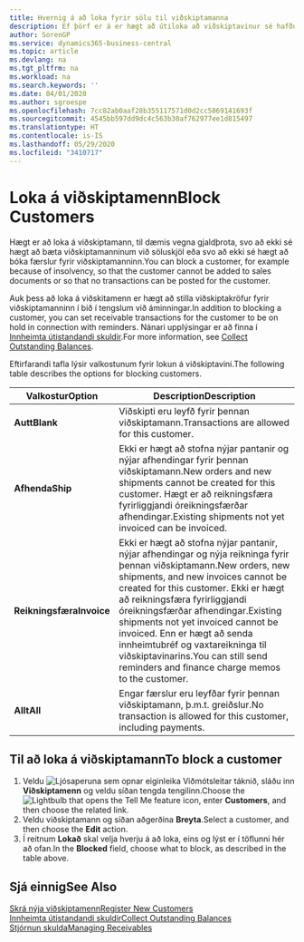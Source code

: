 ```yaml
---
title: Hvernig á að loka fyrir sölu til viðskiptamanna
description: Ef þörf er á er hægt að útiloka að viðskiptavinur sé hafður með í söluskjölum og öðrum sölufærslum.
author: SorenGP
ms.service: dynamics365-business-central
ms.topic: article
ms.devlang: na
ms.tgt_pltfrm: na
ms.workload: na
ms.search.keywords: ''
ms.date: 04/01/2020
ms.author: sgroespe
ms.openlocfilehash: 7cc82ab0aaf28b355117571d0d2cc5869141693f
ms.sourcegitcommit: 4545bb597dd9dc4c563b30af762977ee1d815497
ms.translationtype: HT
ms.contentlocale: is-IS
ms.lasthandoff: 05/29/2020
ms.locfileid: "3410717"
---
```

# <a name="block-customers"></a><span data-ttu-id="571be-103">Loka á viðskiptamenn</span><span class="sxs-lookup"><span data-stu-id="571be-103">Block Customers</span></span>
<span data-ttu-id="571be-104">Hægt er að loka á viðskiptamann, til dæmis vegna gjaldþrota, svo að ekki sé hægt að bæta viðskiptamanninum við söluskjöl eða svo að ekki sé hægt að bóka færslur fyrir viðskiptamanninn.</span><span class="sxs-lookup"><span data-stu-id="571be-104">You can block a customer, for example because of insolvency, so that the customer cannot be added to sales documents or so that no transactions can be posted for the customer.</span></span>

<span data-ttu-id="571be-105">Auk þess að loka á viðskitamenn er hægt að stilla viðskiptakröfur fyrir viðskiptamanninn í bið í tengslum við áminningar.</span><span class="sxs-lookup"><span data-stu-id="571be-105">In addition to blocking a customer, you can set receivable transactions for the customer to be on hold in connection with reminders.</span></span> <span data-ttu-id="571be-106">Nánari upplýsingar er að finna í [Innheimta útistandandi skuldir](receivables-collect-outstanding-balances.md).</span><span class="sxs-lookup"><span data-stu-id="571be-106">For more information, see [Collect Outstanding Balances](receivables-collect-outstanding-balances.md).</span></span>   

<span data-ttu-id="571be-107">Eftirfarandi tafla lýsir valkostunum fyrir lokun á viðskiptavini.</span><span class="sxs-lookup"><span data-stu-id="571be-107">The following table describes the options for blocking customers.</span></span>  

|<span data-ttu-id="571be-108">Valkostur</span><span class="sxs-lookup"><span data-stu-id="571be-108">Option</span></span>|<span data-ttu-id="571be-109">Description</span><span class="sxs-lookup"><span data-stu-id="571be-109">Description</span></span>|  
|--------------------|------------|  
|<span data-ttu-id="571be-110">**Autt**</span><span class="sxs-lookup"><span data-stu-id="571be-110">**Blank**</span></span>|<span data-ttu-id="571be-111">Viðskipti eru leyfð fyrir þennan viðskiptamann.</span><span class="sxs-lookup"><span data-stu-id="571be-111">Transactions are allowed for this customer.</span></span>|
|<span data-ttu-id="571be-112">**Afhenda**</span><span class="sxs-lookup"><span data-stu-id="571be-112">**Ship**</span></span>|<span data-ttu-id="571be-113">Ekki er hægt að stofna nýjar pantanir og nýjar afhendingar fyrir þennan viðskiptamann.</span><span class="sxs-lookup"><span data-stu-id="571be-113">New orders and new shipments cannot be created for this customer.</span></span> <span data-ttu-id="571be-114">Hægt er að reikningsfæra fyrirliggjandi óreikningsfærðar afhendingar.</span><span class="sxs-lookup"><span data-stu-id="571be-114">Existing shipments not yet invoiced can be invoiced.</span></span>|  
|<span data-ttu-id="571be-115">**Reikningsfæra**</span><span class="sxs-lookup"><span data-stu-id="571be-115">**Invoice**</span></span>|<span data-ttu-id="571be-116">Ekki er hægt að stofna nýjar pantanir, nýjar afhendingar og nýja reikninga fyrir þennan viðskiptamann.</span><span class="sxs-lookup"><span data-stu-id="571be-116">New orders, new shipments, and new invoices cannot be created for this customer.</span></span> <span data-ttu-id="571be-117">Ekki er hægt að reikningsfæra fyrirliggjandi óreikningsfærðar afhendingar.</span><span class="sxs-lookup"><span data-stu-id="571be-117">Existing shipments not yet invoiced cannot be invoiced.</span></span> <span data-ttu-id="571be-118">Enn er hægt að senda innheimtubréf og vaxtareikninga til viðskiptavinarins.</span><span class="sxs-lookup"><span data-stu-id="571be-118">You can still send reminders and finance charge memos to the customer.</span></span>|  
|<span data-ttu-id="571be-119">**Allt**</span><span class="sxs-lookup"><span data-stu-id="571be-119">**All**</span></span>|<span data-ttu-id="571be-120">Engar færslur eru leyfðar fyrir þennan viðskiptamann, þ.m.t. greiðslur.</span><span class="sxs-lookup"><span data-stu-id="571be-120">No transaction is allowed for this customer, including payments.</span></span>|  

## <a name="to-block-a-customer"></a><span data-ttu-id="571be-121">Til að loka á viðskiptamann</span><span class="sxs-lookup"><span data-stu-id="571be-121">To block a customer</span></span>  
1. <span data-ttu-id="571be-122">Veldu ![Ljósaperuna sem opnar eiginleika Viðmótsleitar](media/ui-search/search_small.png "Segðu mér hvað þú vilt gera") táknið, sláðu inn **Viðskiptamenn** og veldu síðan tengda tengilinn.</span><span class="sxs-lookup"><span data-stu-id="571be-122">Choose the ![Lightbulb that opens the Tell Me feature](media/ui-search/search_small.png "Tell me what you want to do") icon, enter **Customers**, and then choose the related link.</span></span>
2. <span data-ttu-id="571be-123">Veldu viðskiptamann og síðan aðgerðina **Breyta**.</span><span class="sxs-lookup"><span data-stu-id="571be-123">Select a customer, and then choose the **Edit** action.</span></span>
3. <span data-ttu-id="571be-124">Í reitnum **Lokað** skal velja hverju á að loka, eins og lýst er í töflunni hér að ofan.</span><span class="sxs-lookup"><span data-stu-id="571be-124">In the **Blocked** field, choose what to block, as described in the table above.</span></span>

## <a name="see-also"></a><span data-ttu-id="571be-125">Sjá einnig</span><span class="sxs-lookup"><span data-stu-id="571be-125">See Also</span></span>  
[<span data-ttu-id="571be-126">Skrá nýja viðskiptamenn</span><span class="sxs-lookup"><span data-stu-id="571be-126">Register New Customers</span></span>](sales-how-register-new-customers.md)  
[<span data-ttu-id="571be-127">Innheimta útistandandi skuldir</span><span class="sxs-lookup"><span data-stu-id="571be-127">Collect Outstanding Balances</span></span>](receivables-collect-outstanding-balances.md)  
[<span data-ttu-id="571be-128">Stjórnun skulda</span><span class="sxs-lookup"><span data-stu-id="571be-128">Managing Receivables</span></span>](receivables-manage-receivables.md)  
